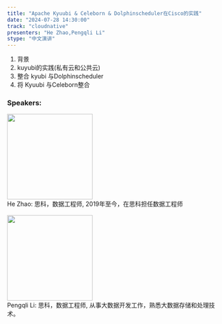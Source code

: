 ```yaml
---
title: "Apache Kyuubi & Celeborn & Dolphinscheduler在Cisco的实践"
date: "2024-07-28 14:30:00" 
track: "cloudnative"
presenters: "He Zhao,Pengqli Li"
stype: "中文演讲"
---
```

1. 背景
2. kuyubi的实践(私有云和公共云)
3. 整合 kyubi 与Dolphinscheduler
4. 将 Kyuubi 与Celeborn整合
   
 ### Speakers: 
 <img src="https://sessionize.com/image/dab2-400o400o1-7NmgUmhtpL4coD7xq7s1C1.jpg" width="200" /><br>He Zhao: 思科，数据工程师, 2019年至今，在思科担任数据工程师
 <br><br><img src="https://sessionize.com/image/abb0-400o400o1-hS3P68hhRvRTFWbQAxnrR9.jpg" width="200" /><br>Pengqli Li: 思科，数据工程师, 从事大数据开发工作，熟悉大数据存储和处理技术。
 <br><br>